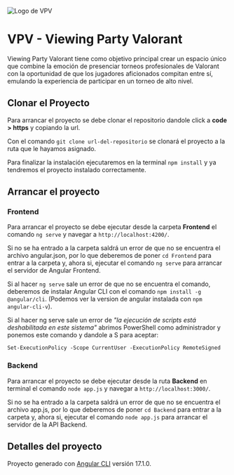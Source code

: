 ![Logo de VPV](Frontend/src/assets/img/logoVPVFondoNegroPequeño.png)

# VPV - Viewing Party Valorant

Viewing Party Valorant tiene como objetivo principal crear un espacio único que combine la emoción de presenciar torneos profesionales de Valorant con la oportunidad de que los jugadores aficionados compitan entre sí, emulando la experiencia de participar en un torneo de alto nivel.

## Clonar el Proyecto

Para arrancar el proyecto se debe clonar el repositorio dandole click a **code > https** y copiando la url. 

Con el comando `git clone url-del-repositorio` se clonará el proyecto a la ruta que le hayamos asignado.

Para finalizar la instalación ejecutaremos en la terminal `npm install` y ya tendremos el proyecto instalado correctamente.

## Arrancar el proyecto

### Frontend

Para arrancar el proyecto se debe ejecutar desde la carpeta **Frontend** el comando `ng serve` y navegar a `http://localhost:4200/`.

Si no se ha entrado a la carpeta saldrá un error de que no se encuentra el archivo angular.json, por lo que deberemos de poner `cd Frontend` para entrar a la carpeta y, ahora si, ejecutar el comando `ng serve` para arrancar el servidor de Angular Frontend.

Si al hacer `ng serve` sale un error de que no se encuentra el comando, deberemos de instalar Angular CLI con el comando `npm install -g @angular/cli`. (Podemos ver la version de angular instalada con `npm angular-cli-v`).

Si al hacer ng serve sale un error de *"la ejecución de scripts está deshabilitada en este sistema"* abrimos PowerShell como administrador y ponemos este comando y dandole a S para aceptar:

```Set-ExecutionPolicy -Scope CurrentUser -ExecutionPolicy RemoteSigned```


### Backend

Para arrancar el proyecto se debe ejecutar desde la ruta **Backend** en terminal el comando `node app.js` y navegar a `http://localhost:3000/`.

Si no se ha entrado a la carpeta saldrá un error de que no se encuentra el archivo app.js, por lo que deberemos de poner `cd Backend` para entrar a la carpeta y, ahora si, ejecutar el comando `node app.js` para arrancar el servidor de la API Backend.

## Detalles del proyecto

Proyecto generado con [Angular CLI](https://github.com/angular/angular-cli) versión 17.1.0.
